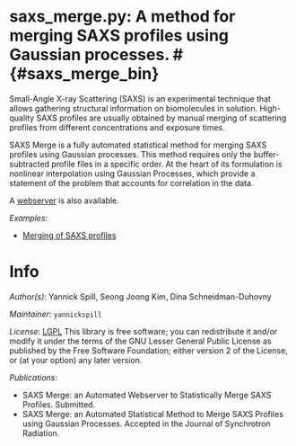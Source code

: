 # saxs_merge.py: A method for merging SAXS profiles using Gaussian processes. # {#saxs_merge_bin}

Small-Angle X-ray Scattering (SAXS) is an experimental technique that allows
gathering structural information on biomolecules in solution. High-quality
SAXS profiles are usually obtained by manual merging of scattering profiles
from different concentrations and exposure times.

SAXS Merge is a fully automated statistical method for merging SAXS profiles
using Gaussian processes. This method requires only the buffer-subtracted
profile files in a specific order. At the heart of its formulation is
nonlinear interpolation using Gaussian Processes, which provide a statement
of the problem that accounts for correlation in the data.

A [webserver](http://salilab.org/saxsmerge) is also available.

_Examples_:
 - [Merging of SAXS profiles](../tutorial/saxs_merge.html)

# Info

_Author(s)_: Yannick Spill, Seong Joong Kim, Dina Schneidman-Duhovny

_Maintainer_: `yannickspill`

_License_: [LGPL](http://www.gnu.org/licenses/old-licenses/lgpl-2.1.html)
This library is free software; you can redistribute it and/or
modify it under the terms of the GNU Lesser General Public
License as published by the Free Software Foundation; either
version 2 of the License, or (at your option) any later version.

_Publications_:
 - SAXS Merge: an Automated Webserver to Statistically Merge SAXS Profiles. Submitted.
 - SAXS Merge: an Automated Statistical Method to Merge SAXS Profiles using Gaussian Processes. Accepted in the Journal of Synchrotron Radiation.
